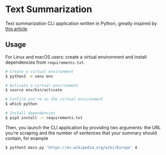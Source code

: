 # Text Summarization

Text summarization CLI application written in Python, greatly inspired by 
[this article](https://stackabuse.com/text-summarization-with-nltk-in-python).

## Usage

For Linux and macOS users: create a virtual environment and install dependencies from `requirements.txt`.

```bash
# Create a virtual environment
$ python3 -m venv env

# Activate a virtual environment
$ source env/bin/activate

# Confirm you're in the virtual environment
$ which python

# Install dependencies
$ pip3 install -r requirements.txt
```

Then, you launch the CLI application by providing two arguments: the URL you're scraping and the number of sentences
that your summary should contain, for example

```bash
$ python3 main.py 'https://en.wikipedia.org/wiki/Europe' 4
```
